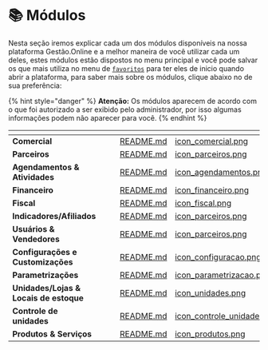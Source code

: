 # 📚 Módulos

Nesta seção iremos explicar cada um dos módulos disponíveis na nossa plataforma Gestão.Online e a melhor maneira de você utilizar cada um deles, estes módulos estão dispostos no menu principal e você pode salvar os que mais utiliza no menu de [`favoritos`](/erp-v2/primeiro_acesso/favoritos.md) para ter eles de inicio quando abrir a plataforma, para saber mais sobre os módulos, clique abaixo no de sua preferência:

{% hint style="danger" %}
**Atenção:** Os módulos aparecem de acordo com o que foi autorizado a ser exibido pelo administrador, por isso algumas informações podem não aparecer para você.
{% endhint %}

<table data-view="cards">
    <thead>
        <tr>
            <th></th>
            <th></th>
            <th></th>
            <th data-hidden data-card-target data-type="content-ref"></th>
            <th data-hidden data-card-cover data-type="files"></th>
        </tr>
    </thead>
        <tbody>
            <tr>
                <td>
                    <strong>Comercial</strong>
                </td>
                <td></td>
                <td></td>
                <td>
                    <a href="/erp-v2/modulos/comercial/README.md">README.md</a>
                </td>
                <td>
                    <a href="/erp-v2/assets/modulos/icon_comercial.png">icon_comercial.png</a>
                </td>
            </tr>
            <tr>
                <td>
                    <strong>Parceiros</strong>
                </td>
                <td></td>
                <td></td>
                <td>
                    <a href="/erp-v2/modulos/parceiros/README.md">README.md</a>
                </td>
                <td>
                    <a href="/erp-v2/assets/modulos/icon_parceiros.png">icon_parceiros.png</a>
                </td>
            </tr>
            <tr>
                <td>
                    <strong>Agendamentos &#x26; Atividades</strong>
                </td>
                <td></td>
                <td></td>
                <td>
                    <a href="/erp-v2/modulos/agendamentos_atividades/README.md">README.md</a>
                </td>
                <td>
                    <a href="/erp-v2/assets/modulos/icon_agendamentos.png">icon_agendamentos.png</a>
                </td>
            </tr>
            <tr>
                <td>
                    <strong>Financeiro</strong>
                </td>
                <td></td>
                <td></td>
                <td>
                    <a href="/erp-v2/modulos/financeiro/README.md">README.md</a>
                </td>
                <td>
                    <a href="/erp-v2/assets/modulos/icon_financeiro.png">icon_financeiro.png</a>
                </td>
            </tr>
            <tr>
                <td>
                    <strong>Fiscal</strong>
                </td>
                <td></td>
                <td></td>
                <td>
                    <a href="/erp-v2/modulos/fiscal/README.md">README.md</a>
                </td>
                <td>
                    <a href="/erp-v2/assets/modulos/icon_fiscal.png">icon_fiscal.png</a>
                </td>
            </tr>
            <tr>
                <td>
                    <strong>Indicadores/Afiliados</strong>
                </td>
                <td></td>
                <td></td>
                <td>
                    <a href="/erp-v2/modulos/indicadores_afiliados/README.md">README.md</a>
                </td>
                <td>
                    <a href="/erp-v2//icon_parceiros.png">icon_parceiros.png</a>
                </td>
            </tr>
            <tr>
                <td>
                    <strong>Usuários &#x26; Vendedores</strong>
                </td>
                <td></td>
                <td></td>
                <td>
                    <a href="/erp-v2/modulos/usuarios_vendedores/README.md">README.md</a>
                </td>
                <td>
                    <a href="/erp-v2/assets/modulos/icon_parceiros.png">icon_parceiros.png</a>
                </td>
            </tr>
            <tr>
                <td>
                    <strong>Configurações e Customizações</strong>
                </td>
                <td></td>
                <td></td>
                <td>
                    <a href="/erp-v2/modulos/configuracoes_customizacoes/README.md">README.md</a>
                </td>
                <td>
                    <a href="/erp-v2/assets/modulos/icon_configuracao.png">icon_configuracao.png</a>
                </td>
            </tr>
            <tr>
                <td>
                    <strong>Parametrizações</strong>
                </td>
                <td></td>
                <td></td>
                <td>
                    <a href="/erp-v2/modulos/parametrizacoes/README.md">README.md</a>
                </td>
                <td>
                    <a href="/erp-v2/assets/modulos/icon_parametrizacao.png">icon_parametrizacao.png</a>
                </td>
            </tr>
            <tr>
                <td>
                    <strong>Unidades/Lojas &#x26; Locais de estoque</strong>
                </td>
                <td></td>
                <td></td>
                <td>
                    <a href="/erp-v2/modulos/unidades_locais_estoque/README.md">README.md</a>
                </td>
                <td>
                    <a href="/erp-v2/assets/modulos/icon_unidades.png">icon_unidades.png</a>
                </td>
            </tr>
            <tr>
                <td>
                    <strong>Controle de unidades</strong>
                </td>
                <td></td>
                <td></td>
                <td>
                    <a href="/erp-v2/modulos/controle_unidades/README.md">README.md</a>
                </td>
                <td>
                    <a href="/erp-v2/assets/modulos/icon_controle_unidades.png">icon_controle_unidades.png</a>
                </td>
            </tr>
            <tr>
                <td>
                    <strong>Produtos &#x26; Serviços</strong>
                </td>
                <td></td>
                <td></td>
                <td>
                    <a href="/erp-v2/modulos/produtos_servicos/README.md">README.md</a>
                </td>
                <td>
                    <a href="/erp-v2/assets/modulos/icon_produtos.png">icon_produtos.png</a>
                </td>
            </tr>
        </tbody>
</table>